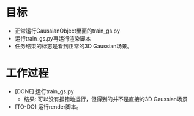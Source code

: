 # 目标
- 正常运行GaussianObject里面的train_gs.py
- 运行train_gs.py再运行渲染脚本
- 任务结束的标志是看到正常的3D Gaussian场景。

# 工作过程
- [DONE] 运行train_gs.py
	- 结果: 可以没有报错地运行，但得到的并不是直接的3D Gaussian场景
- [TO-DO] 运行render脚本。